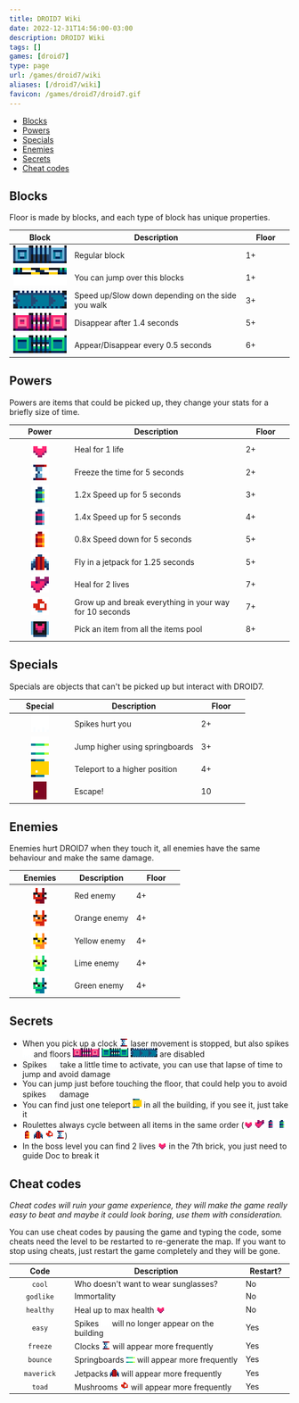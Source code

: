 ```yaml
---
title: DROID7 Wiki
date: 2022-12-31T14:56:00-03:00
description: DROID7 Wiki
tags: []
games: [droid7]
type: page
url: /games/droid7/wiki
aliases: [/droid7/wiki]
favicon: /games/droid7/droid7.gif
---
```


- [Blocks](#blocks)
- [Powers](#powers)
- [Specials](#specials)
- [Enemies](#enemies)
- [Secrets](#secrets)
- [Cheat codes](#cheat-codes)

## Blocks

Floor is made by blocks, and each type of block has unique properties.

| Block                                                                                            | Description                                       | Floor  |
| ------------------------------------------------------------------------------------------------ | ------------------------------------------------- | ------ |
| <img alt="Block" class="borderless" src="blocks/block.png">                                      | Regular block                                     | 1+     |
| <img alt="One way" class="borderless" src="blocks/one_way.png">                                  | You can jump over this blocks                     | 1+     |
| <img alt="Walking machine" class="borderless" src="blocks/walking_machine.gif">                  | Speed up/Slow down depending on the side you walk | 3+     |
| <img alt="Droppable" class="borderless" src="blocks/droppable.png">                              | Disappear after 1.4 seconds                       | 5+     |
| <img alt="Togglable" class="borderless" src="blocks/togglable.gif">                              | Appear/Disappear every 0.5 seconds                | 6+     |

## Powers

Powers are items that could be picked up, they change your stats for a briefly size of time.

| Power                                                                        | Description                                             | Floor |
|------------------------------------------------------------------------------|---------------------------------------------------------|-------|
| <img alt="Life" class="borderless" src="items/life.png">                     | Heal for 1 life                                         | 2+    |
| <img alt="Clock" class="borderless" src="items/clock.png">                   | Freeze the time for 5 seconds                           | 2+    |
| <img alt="Battery" class="borderless" src="items/battery.png">               | 1.2x Speed up for 5 seconds                             | 3+    |
| <img alt="Super battery" class="borderless" src="items/super_battery.png">   | 1.4x Speed up for 5 seconds                             | 4+    |
| <img alt="Broken battery" class="borderless" src="items/broken_battery.png"> | 0.8x Speed down for 5 seconds                           | 5+    |
| <img alt="Jetpack" class="borderless" src="items/jetpack.png">               | Fly in a jetpack for 1.25 seconds                       | 5+    |
| <img alt="Two lives" class="borderless" src="items/two_lives.png">           | Heal for 2 lives                                        | 7+    |
| <img alt="Mushroom" class="borderless" src="items/mushroom.png">             | Grow up and break everything in your way for 10 seconds | 7+    |
| <img alt="Roulette" class="borderless" src="items/roulette.gif">             | Pick an item from all the items pool                    | 8+    |

## Specials

Specials are objects that can't be picked up but interact with DROID7.

| Special                                                                   | Description                    | Floor |
|---------------------------------------------------------------------------|--------------------------------|-------|
| <img alt="Spikes" class="borderless" src="specials/spikes.gif">           | Spikes hurt you                | 2+    |
| <img alt="Springboard" class="borderless" src="specials/springboard.gif"> | Jump higher using springboards | 3+    |
| <img alt="Teleport" class="borderless" src="specials/teleport.gif">       | Teleport to a higher position  | 4+    |
| <img alt="Door" class="borderless" src="specials/door.png">               | Escape!                        | 10    |

## Enemies

Enemies hurt DROID7 when they touch it,  all enemies have the same behaviour and make the same damage.

| Enemies                                                        | Description  | Floor |
|----------------------------------------------------------------|--------------|-------|
| <img alt="Red" class="borderless" src="enemies/red.gif">       | Red enemy    | 4+    |
| <img alt="Orange" class="borderless" src="enemies/orange.gif"> | Orange enemy | 4+    |
| <img alt="Yellow" class="borderless" src="enemies/yellow.gif"> | Yellow enemy | 4+    |
| <img alt="Lime" class="borderless" src="enemies/lime.gif">     | Lime enemy   | 4+    |
| <img alt="Green" class="borderless" src="enemies/green.gif">   | Green enemy  | 4+    |

## Secrets

- When you pick up a clock <img alt="Clock" class="borderless small-icon" src="items/clock.png"> laser movement is stopped, but also spikes <img alt="Spikes" class="borderless small-icon" src="specials/spikes.gif"> and floors <img alt="Droppable" class="borderless small-icon" src="blocks/droppable.png"> <img alt="Togglable" class="borderless small-icon" src="blocks/togglable.gif"> <img alt="Walking machine" class="borderless small-icon" src="blocks/walking_machine.gif"> are disabled
- Spikes <img alt="Spikes" class="borderless small-icon" src="specials/spikes.gif"> take a little time to activate, you can use that lapse of time to jump and avoid damage
- You can jump just before touching the floor, that could help you to avoid spikes <img alt="Spikes" class="borderless small-icon" src="specials/spikes.gif"> damage
- You can find just one teleport <img alt="Teleport" class="borderless small-icon" src="specials/teleport.gif"> in all the building, if you see it, just take it
- Roulettes always cycle between all items in the same order (<img alt="Life" class="borderless small-icon" src="items/life.png"> <img alt="Two lives" class="borderless small-icon" src="items/two_lives.png"> <img alt="Super battery" class="borderless small-icon" src="items/super_battery.png"> <img alt="Battery" class="borderless small-icon" src="items/battery.png"> <img alt="Broken battery" class="borderless small-icon" src="items/broken_battery.png"> <img alt="Jetpack" class="borderless small-icon" src="items/jetpack.png"> <img alt="Mushroom" class="borderless small-icon" src="items/mushroom.png"> <img alt="Clock" class="borderless small-icon" src="items/clock.png">)
- In the boss level you can find 2 lives <img alt="Life" class="borderless small-icon" src="items/life.png"> in the 7th brick, you just need to guide Doc to break it

## Cheat codes

*Cheat codes will ruin your game experience, they will make the game really easy to beat and maybe it could look boring, use them with consideration.*

You can use cheat codes by pausing the game and typing the code, some cheats need the level to be restarted to re-generate the map. If you want to stop using cheats, just restart the game completely and they will be gone.

| Code       | Description                                                                                                                   | Restart? |
|------------|-------------------------------------------------------------------------------------------------------------------------------|----------|
| `cool`     | Who doesn't want to wear sunglasses?                                                                                          | No       |
| `godlike`  | Immortality                                                                                                                   | No       |
| `healthy`  | Heal up to max health <img alt="Life" class="borderless small-icon" src="items/life.png">                                     | No       |
| `easy`     | Spikes <img alt="Spikes" class="borderless small-icon" src="specials/spikes.gif"> will no longer appear on the building       | Yes      |
| `freeze`   | Clocks <img alt="Clock" class="borderless small-icon" src="items/clock.png"> will appear more frequently                      | Yes      |
| `bounce`   | Springboards <img alt="Springboard" class="borderless small-icon" src="specials/springboard.gif"> will appear more frequently | Yes      |
| `maverick` | Jetpacks <img alt="Jetpack" class="borderless small-icon" src="items/jetpack.png"> will appear more frequently                | Yes      |
| `toad`     | Mushrooms <img alt="Mushroom" class="borderless small-icon" src="items/mushroom.png"> will appear more frequently             | Yes      |


<style>
  th:first-of-type, td:first-of-type {
    text-align: center;
    width: 96px;
  }

  td:last-of-type {
    width: 72px;
  }

  .small-icon {
    height: 16px;
  }
</style>

